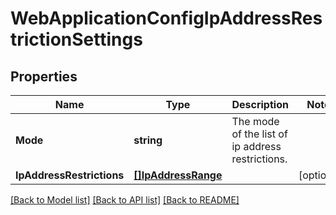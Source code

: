 # WebApplicationConfigIpAddressRestrictionSettings

## Properties

Name | Type | Description | Notes
------------ | ------------- | ------------- | -------------
**Mode** | **string** | The mode of the list of ip address restrictions. | 
**IpAddressRestrictions** | [**[]IpAddressRange**](IpAddressRange.md) |  | [optional] 

[[Back to Model list]](../README.md#documentation-for-models) [[Back to API list]](../README.md#documentation-for-api-endpoints) [[Back to README]](../README.md)


